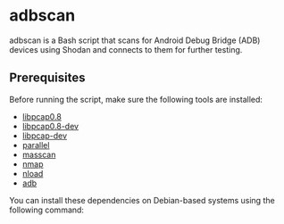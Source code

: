 # adbscan

adbscan is a Bash script that scans for Android Debug Bridge (ADB) devices using Shodan and connects to them for further testing. 

## Prerequisites

Before running the script, make sure the following tools are installed:

- [libpcap0.8](https://packages.debian.org/stretch/libpcap0.8)
- [libpcap0.8-dev](https://packages.debian.org/stretch/libpcap0.8-dev)
- [libpcap-dev](https://packages.debian.org/stretch/libpcap-dev)
- [parallel](https://www.gnu.org/software/parallel/)
- [masscan](https://github.com/robertdavidgraham/masscan)
- [nmap](https://nmap.org/)
- [nload](https://github.com/rolandriegel/nload)
- [adb](https://developer.android.com/studio/command-line/adb.html)

You can install these dependencies on Debian-based systems using the following command:

